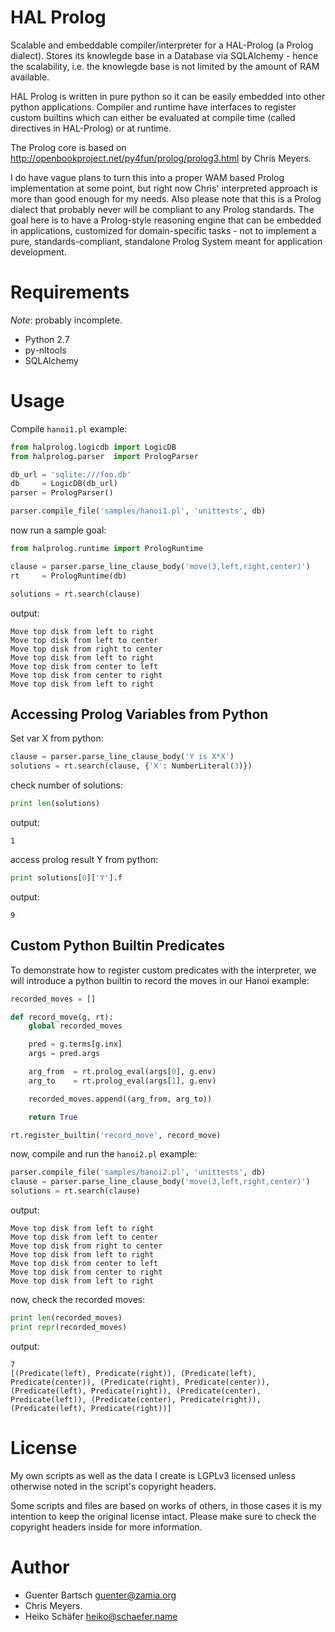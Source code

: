 # HAL Prolog

Scalable and embeddable compiler/interpreter for a HAL-Prolog (a Prolog dialect). Stores its knowlegde base in a
Database via SQLAlchemy - hence the scalability, i.e. the knowlegde base is not limited by the amount of RAM available.

HAL Prolog is written in pure python so it can be easily embedded into other python applications. Compiler and runtime
have interfaces to register custom builtins which can either be evaluated at compile time (called directives in
HAL-Prolog) or at runtime.

The Prolog core is based on http://openbookproject.net/py4fun/prolog/prolog3.html by Chris Meyers.

I do have vague plans to turn this into a proper WAM based Prolog implementation at some point, but right now Chris'
interpreted approach is more than good enough for my needs. Also please note that this is a Prolog dialect that probably
never will be compliant to any Prolog standards. The goal here is to have a Prolog-style reasoning engine that can be
embedded in applications, customized for domain-specific tasks - not to implement a pure, standards-compliant,
standalone Prolog System meant for application development.

Requirements
============

*Note*: probably incomplete.

* Python 2.7
* py-nltools
* SQLAlchemy

Usage
=====

Compile `hanoi1.pl` example:

```python
from halprolog.logicdb import LogicDB
from halprolog.parser  import PrologParser

db_url = 'sqlite:///foo.db'
db     = LogicDB(db_url)
parser = PrologParser()

parser.compile_file('samples/hanoi1.pl', 'unittests', db)
```

now run a sample goal:

```python
from halprolog.runtime import PrologRuntime

clause = parser.parse_line_clause_body('move(3,left,right,center)')
rt     = PrologRuntime(db)

solutions = rt.search(clause)
```

output:

```
Move top disk from left to right
Move top disk from left to center
Move top disk from right to center
Move top disk from left to right
Move top disk from center to left
Move top disk from center to right
Move top disk from left to right
```

Accessing Prolog Variables from Python
--------------------------------------

Set var X from python:
```python
clause = parser.parse_line_clause_body('Y is X*X')
solutions = rt.search(clause, {'X': NumberLiteral(3)})
```

check number of solutions:
```python
print len(solutions)
```
output:
```
1
```

access prolog result Y from python:
```python
print solutions[0]['Y'].f
```
output:
```
9
```

Custom Python Builtin Predicates
--------------------------------

To demonstrate how to register custom predicates with the interpreter, we will
introduce a python builtin to record the moves in our Hanoi example:

```python
recorded_moves = []

def record_move(g, rt):
    global recorded_moves

    pred = g.terms[g.inx]
    args = pred.args

    arg_from  = rt.prolog_eval(args[0], g.env)
    arg_to    = rt.prolog_eval(args[1], g.env) 

    recorded_moves.append((arg_from, arg_to))

    return True

rt.register_builtin('record_move', record_move)


```

now, compile and run the `hanoi2.pl` example:

```python
parser.compile_file('samples/hanoi2.pl', 'unittests', db)
clause = parser.parse_line_clause_body('move(3,left,right,center)')
solutions = rt.search(clause)
```
output:
```
Move top disk from left to right
Move top disk from left to center
Move top disk from right to center
Move top disk from left to right
Move top disk from center to left
Move top disk from center to right
Move top disk from left to right
```
now, check the recorded moves:
```python
print len(recorded_moves)
print repr(recorded_moves)
```
output:
```
7
[(Predicate(left), Predicate(right)), (Predicate(left), Predicate(center)), (Predicate(right), Predicate(center)), (Predicate(left), Predicate(right)), (Predicate(center), Predicate(left)), (Predicate(center), Predicate(right)), (Predicate(left), Predicate(right))]
```

License
=======

My own scripts as well as the data I create is LGPLv3 licensed unless otherwise noted in the script's copyright headers.

Some scripts and files are based on works of others, in those cases it is my
intention to keep the original license intact. Please make sure to check the
copyright headers inside for more information.

Author
======

* Guenter Bartsch <guenter@zamia.org>
* Chris Meyers.
* Heiko Schäfer <heiko@schaefer.name>

